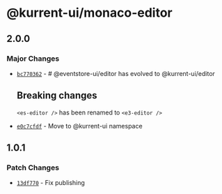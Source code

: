 # @kurrent-ui/monaco-editor

## 2.0.0

### Major Changes

-   [`bc770362`](https://github.com/EventStore/Design-System/commit/bc7703628199bd8c7d5626221d66b490b10bf284) - # @eventstore-ui/editor has evolved to @kurrent-ui/editor

    ## Breaking changes

    `<es-editor />` has been renamed to `<e3-editor />`

-   [`e0c7cfdf`](https://github.com/EventStore/Design-System/commit/e0c7cfdf8c14e5bb5183e0c9f8c947e44fb8f368) - Move to @kurrent-ui namespace

## 1.0.1

### Patch Changes

-   [`13df770`](https://github.com/EventStore/Design-System/commit/13df7704117fdc1fc483bd2d3c05925e6229b061) - Fix publishing
